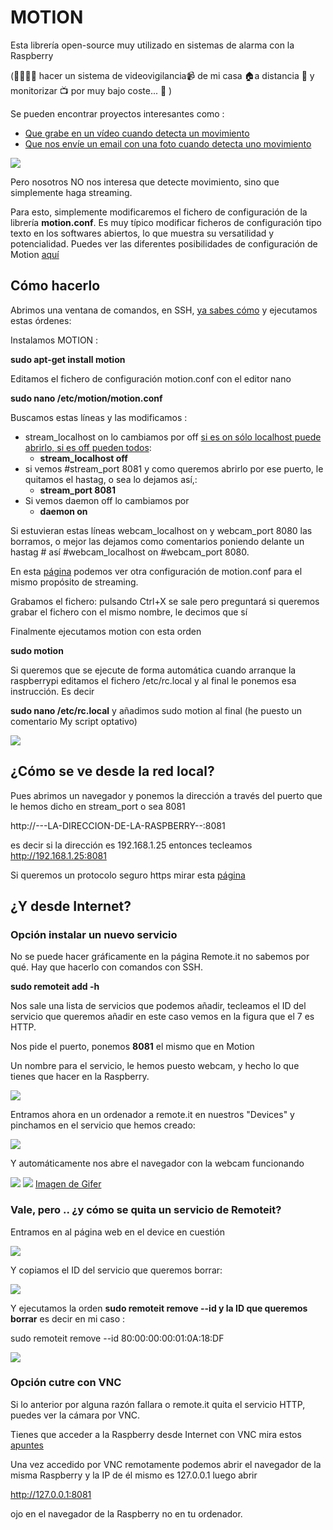 # MOTION

Esta librería open-source muy utilizado en sistemas de alarma con la Raspberry

(🤔🤔🤔🤔 hacer un sistema de videovigilancia📹 de mi casa 🏠a distancia 📡 y monitorizar 📺 por muy bajo coste... 🤔 )

Se pueden encontrar proyectos interesantes como :

* [Que grabe en un vídeo cuando detecta un movimiento](https://projects.raspberrypi.org/en/projects/parent-detector)
* [Que nos envíe un email con una foto cuando detecta uno movimiento](https://www.instructables.com/Raspberry-Pi-Motion-Detector-and-Alert-System/)

![](https://projects-static.raspberrypi.org/projects/parent-detector/97801ad05b15780b97e6fb975026710155e616e4/en/images/banner.png)

Pero nosotros NO nos interesa que detecte movimiento, sino que simplemente haga streaming.

Para esto, simplemente modificaremos el fichero de configuración de la librería **motion.conf**. Es muy típico modificar ficheros de configuración tipo texto en los softwares abiertos, lo que muestra su versatilidad y potencialidad. Puedes ver las diferentes posibilidades de configuración de Motion [aquí](https://motion-project.github.io/motion_config.html)

## Cómo hacerlo

Abrimos una ventana de comandos, en SSH, [ya sabes cómo](https://catedu.github.io/raspberry-muy-basico/5-ssh.html) y ejecutamos estas órdenes:

Instalamos MOTION :

**sudo apt-get install motion**

Editamos el fichero de configuración motion.conf con el editor nano

**sudo nano /etc/motion/motion.conf**

Buscamos estas líneas y las modificamos :

* stream_localhost on lo cambiamos por off [si es on sólo localhost puede abrirlo, si es off pueden todos](https://raspberrypi.stackexchange.com/questions/108419/stream-raspberry-pi-camera-on-web-page):
  * **stream_localhost off**
* si vemos #stream_port 8081 y como queremos abrirlo por ese puerto, le quitamos el hastag, o sea lo dejamos así,:
  * **stream_port 8081**
* Si vemos daemon off lo cambiamos por
  * **daemon on**

Si estuvieran estas líneas webcam_localhost on y webcam_port 8080 las borramos, o mejor las dejamos como comentarios poniendo delante un hastag # así #webcam_localhost on #webcam_port 8080.

En esta [página](https://raspberryparatorpes.net/instalacion/conectar-una-webcam-con-motion-en-raspberry-pi/) podemos ver otra configuración de motion.conf para el mismo propósito de streaming.

Grabamos el fichero: pulsando Ctrl+X se sale pero preguntará si queremos grabar el fichero con el mismo nombre, le decimos que sí

Finalmente ejecutamos motion con esta orden

**sudo motion**

Si queremos que se ejecute de forma automática cuando arranque la raspberrypi editamos el fichero /etc/rc.local y al final le ponemos esa instrucción. Es decir

**sudo nano /etc/rc.local**
y añadimos sudo motion al final (he puesto un comentario My script optativo)

![](/assets/arranquemotion.jpg)

## ¿Cómo se ve desde la red local?

Pues abrimos un navegador y ponemos la dirección a través del puerto que le hemos dicho en stream_port o sea 8081

http://---LA-DIRECCION-DE-LA-RASPBERRY--:8081

es decir si la dirección es 192.168.1.25 entonces tecleamos http://192.168.1.25:8081

Si queremos un protocolo seguro https mirar esta [página](https://raspberrypi.stackexchange.com/questions/107868/motion-security/107872#107872)

## ¿Y desde Internet?

### Opción instalar un nuevo servicio
No se puede hacer gráficamente en la página Remote.it no sabemos por qué. Hay que hacerlo con comandos con SSH.

**sudo remoteit add -h**

Nos sale una lista de servicios que podemos añadir, tecleamos el ID del servicio que queremos añadir en este caso vemos en la figura que el 7 es HTTP.

Nos pide el puerto, ponemos **8081** el mismo que en Motion

Un nombre para el servicio, le hemos puesto webcam, y hecho lo que tienes que hacer en la Raspberry.

![](/assets/remoteit1.jpg)

Entramos ahora en un ordenador a remote.it en nuestros "Devices" y pinchamos en el servicio que hemos creado:

![](/assets/remoteit2.jpg)

Y automáticamente nos abre el navegador con la webcam funcionando

![](/assets/remoteit3.jpg)
![](/assets/camera.gif)
[Imagen de Gifer](https://gifer.com/en/Cfg)

### Vale, pero .. ¿y cómo se quita un servicio de Remoteit?

Entramos en al página web en el device en cuestión

![](/assets/remoteit6.jpg)

Y copiamos el ID del servicio que queremos borrar:

![](/assets/remoteit4.jpg)

Y ejecutamos la orden **sudo remoteit remove --id y la ID que queremos borrar** es decir en mi caso :

 sudo remoteit remove --id 80:00:00:00:01:0A:18:DF

![](/assets/remoteit5.jpg)

### Opción cutre con VNC

Si lo anterior por alguna razón fallara o remote.it quita el servicio HTTP, puedes ver la cámara por VNC.

Tienes que acceder a la Raspberry desde Internet con VNC mira estos [apuntes](https://catedu.github.io/raspberry-muy-basico/11-conectando-desde-internet.html)

Una vez accedido por VNC remotamente podemos abrir el navegador de la misma Raspberry y la IP de él mismo es 127.0.0.1 luego abrir

http://127.0.0.1:8081

ojo en el navegador de la Raspberry no en tu ordenador.
